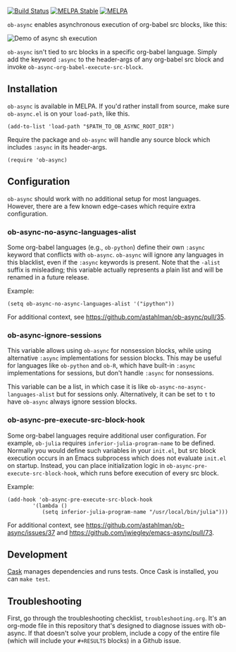 [![Build Status](https://travis-ci.org/astahlman/ob-async.svg?branch=master)](https://travis-ci.org/astahlman/ob-async)
[![MELPA Stable](https://stable.melpa.org/packages/ob-async-badge.svg)](https://stable.melpa.org/#/ob-async)
[![MELPA](https://melpa.org/packages/ob-async-badge.svg)](https://melpa.org/#/ob-async)

`ob-async` enables asynchronous execution of org-babel src blocks,
like this:

![Demo of async sh execution](readme-demo.gif)

`ob-async` isn't tied to src blocks in a specific org-babel
language. Simply add the keyword `:async` to the header-args of any
org-babel src block and invoke `ob-async-org-babel-execute-src-block`.

## Installation

`ob-async` is available in MELPA. If you'd rather install from source,
make sure `ob-async.el` is on your `load-path`, like this.

    (add-to-list 'load-path "$PATH_TO_OB_ASYNC_ROOT_DIR")

Require the package and `ob-async` will handle any source block which
includes `:async` in its header-args.

    (require 'ob-async)

## Configuration

`ob-async` should work with no additional setup for most
languages. However, there are a few known edge-cases which require
extra configuration.

### ob-async-no-async-languages-alist

Some org-babel languages (e.g., `ob-python`) define their own `:async`
keyword that conflicts with `ob-async`. `ob-async` will ignore any
languages in this blacklist, even if the `:async` keywords is
present. Note that the `-alist` suffix is misleading; this variable
actually represents a plain list and will be renamed in a future
release.

Example:

    (setq ob-async-no-async-languages-alist '("ipython"))

For additional context, see
https://github.com/astahlman/ob-async/pull/35.

### ob-async-ignore-sessions

This variable allows using `ob-async` for nonsession blocks, while
using alternative `:async` implementations for session blocks. This
may be useful for languages like `ob-python` and `ob-R`, which have
built-in `:async` implementations for sessions, but don't handle
`:async` for nonsessions.

This variable can be a list, in which case it is like
`ob-async-no-async-languages-alist` but for sessions
only. Alternatively, it can be set to `t` to have `ob-async` always
ignore session blocks.

### ob-async-pre-execute-src-block-hook

Some org-babel languages require additional user configuration. For
example, `ob-julia` requires `inferior-julia-program-name` to be
defined. Normally you would define such variables in your `init.el`,
but src block execution occurs in an Emacs subprocess which does not
evaluate `init.el` on startup. Instead, you can place initialization
logic in `ob-async-pre-execute-src-block-hook`, which runs before
execution of every src block.

Example:

    (add-hook 'ob-async-pre-execute-src-block-hook
            '(lambda ()
               (setq inferior-julia-program-name "/usr/local/bin/julia")))


For additional context, see
https://github.com/astahlman/ob-async/issues/37 and
https://github.com/jwiegley/emacs-async/pull/73.

## Development

[Cask](https://github.com/cask/cask) manages dependencies and runs
tests. Once Cask is installed, you can `make test`.

## Troubleshooting

First, go through the troubleshooting checklist,
`troubleshooting.org`. It's an org-mode file in this repository that's
designed to diagnose issues with ob-async. If that doesn't solve your
problem, include a copy of the entire file (which will include your
`#+RESULTS` blocks) in a Github issue.
